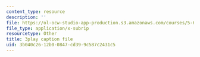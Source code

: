 ```yaml
---
content_type: resource
description: ''
file: https://ol-ocw-studio-app-production.s3.amazonaws.com/courses/5-61-physical-chemistry-fall-2017/3b040c2612b00847cd399c587c2431c5_yBCdnNIAiQg.srt
file_type: application/x-subrip
resourcetype: Other
title: 3play caption file
uid: 3b040c26-12b0-0847-cd39-9c587c2431c5
---
```

